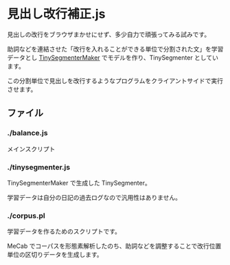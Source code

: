 見出し改行補正.js
=================

見出しの改行をブラウザまかせにせず、多少自力で頑張ってみる試みです。

助詞などを連結させた「改行を入れることができる単位で分割された文」を学習データとし
<a href="https://github.com/shogo82148/TinySegmenterMaker">TinySegmenterMaker</a>
でモデルを作り、TinySegmenter としています。

この分割単位で見出しを改行するようなプログラムをクライアントサイドで実行させます。

## ファイル

### ./balance.js

メインスクリプト

### ./tinysegmenter.js

TinySegmenterMaker で生成した TinySegmenter。

学習データは自分の日記の過去ログなので汎用性はありません。

### ./corpus.pl

学習データを作るためのスクリプトです。

MeCab でコーパスを形態素解析したのち、助詞などを調整することで改行位置単位の区切りデータを生成します。
